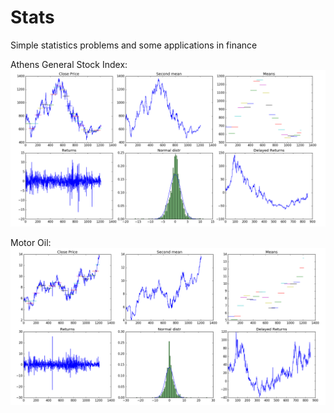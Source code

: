 # Stats
Simple statistics problems and some applications in finance

Athens General Stock Index: 
![alt text](https://github.com/el-cangrejo/Stats/blob/master/gi.png "Athens General Stock Index")

Motor Oil: 
![alt text](https://github.com/el-cangrejo/Stats/blob/master/moh.png "Motor Oil")

